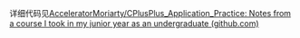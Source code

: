 详细代码见[AcceleratorMoriarty/CPlusPlus_Application_Practice: Notes from a course I took in my junior year as an undergraduate (github.com)](https://github.com/AcceleratorMoriarty/CPlusPlus_Application_Practice)